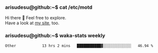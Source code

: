 ### arisudesu@github:~$ cat /etc/motd

Hi there 👋  Feel free to explore.  
Have a look at [my site](https://arisu.dev), too.

### arisudesu@github:~$ waka-stats weekly
<!--START_SECTION:waka-->

```text
Other            13 hrs 2 mins   ███████████▓░░░░░░░░░░░░░   46.94 %
```

<!--END_SECTION:waka-->
